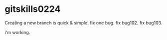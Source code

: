 # gitskills0224
Creating a new branch is quick & simple.
fix one bug.
fix bug102.
fix bug103.


i'm working.

